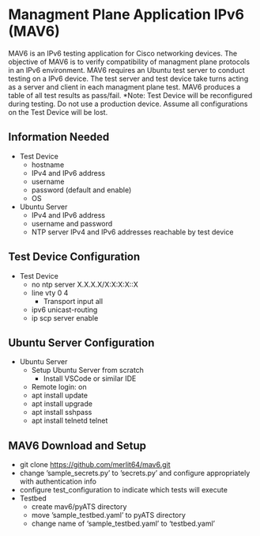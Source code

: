 # Managment Plane Application IPv6 (MAV6) #

MAV6 is an IPv6 testing application for Cisco networking devices. The objective of MAV6 is to verify compatibility of managment plane protocols in an IPv6 environment. MAV6 requires an Ubuntu test server to conduct testing on a IPv6 device. The test server and test device take turns acting as a server and client in each managment plane test. MAV6 produces a table of all test results as pass/fail. 
*Note: Test Device will be reconfigured during testing. Do not use a production device. Assume all configurations on the Test Device will be lost.

## Information Needed ##

- Test Device
  - hostname
  - IPv4 and IPv6 address
  - username
  - password (default and enable)
  - OS
- Ubuntu Server
  - IPv4 and IPv6 address
  - username and password
  - NTP server IPv4 and IPv6 addresses reachable by test device

## Test Device Configuration ##

- Test Device
  - no ntp server X.X.X.X/X:X:X:X::X
  - line vty 0 4
    - Transport input all
  - ipv6 unicast-routing
  - ip scp server enable

## Ubuntu Server Configuration ##

- Ubuntu Server
  - Setup Ubuntu Server from scratch
    - Install VSCode or similar IDE
  - Remote login: on
  - apt install update
  - apt install upgrade
  - apt install sshpass
  - apt install telnetd telnet

## MAV6 Download and Setup ##
- git clone https://github.com/merlit64/mav6.git
- change ’sample_secrets.py’ to ’secrets.py’ and configure appropriately with authentication info
- configure test_configuration to indicate which tests will execute
- Testbed
  - create mav6/pyATS directory
  - move ’sample_testbed.yaml’ to pyATS directory
  - change name of ‘sample_testbed.yaml’ to ‘testbed.yaml’
